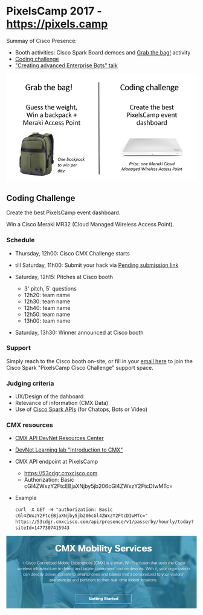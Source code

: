 # PixelsCamp 2017 - https://pixels.camp

Summay of Cisco Presence:
- Booth activities: Cisco Spark Board demoes and [Grab the bag!](https://developer.cisco.com/join/pixelscamp2017) activity
- [Coding challenge](#coding)
- ["Creating advanced Enterprise Bots" talk](https://github.com/PixelsCamp/talks/blob/master/2017/building-advanced-bots_steve_sfartz.md)

![challenges](img/challenges.png)


## <a name="coding"></a>Coding Challenge

Create the best PixelsCamp event dashboard.

Win a Cisco Meraki MR32 (Cloud Managed Wireless Access Point).


### Schedule

- Thursday, 12h00: Cisco CMX Challenge starts

- till Saturday, 11h00: Submit your hack via [Pending submission link]()

- Saturday, 12h15: Pitches at Cisco booth
   - 3' pitch, 5' questions
   - 12h20: team name
   - 12h30: team name
   - 12h40: team name
   - 12h50: team name
   - 13h00: team name

- Saturday, 13h30: Winner announced at Cisco booth


### Support 

Simply reach to the Cisco booth on-site, or fill in your [email here](https://eurl.io/#Bkm0tVFoZ) to join the Cisco Spark "PixelsCamp Cisco Challenge" support space.


### Judging criteria

- UX/Design of the dahboard
- Relevance of information (CMX Data)
- Use of [Cisco Spark APIs](https://developer.ciscospark.com/) (for Chatops, Bots or Video)


### CMX resources

- [CMX API DevNet Resources Center](https://developer.cisco.com/site/cmx-mobility-services/)
- [DevNet Learning lab "Introduction to CMX"](https://learninglabs.cisco.com/modules/dna-cmx-mse/09-cmx-01-introduction-to-cmx/step/1
)
- CMX API endpoint at PixelsCamp
   - https://53cdgr.cmxcisco.com
   - Authorization: Basic cGl4ZWxzY2FtcEBjaXNjby5jb206cGl4ZWxzY2FtcDIwMTc=

- Example
    ```shell
    curl -X GET -H "authorization: Basic cGl4ZWxzY2FtcEBjaXNjby5jb206cGl4ZWxzY2FtcDIwMTc=" https://53cdgr.cmxcisco.com/api/presence/v1/passerby/hourly/today?siteId=1477307415943
    ```

![cmx](img/cmx.png)